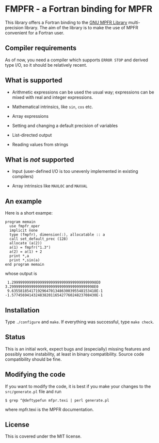 # FMPFR - a Fortran binding for MPFR

This library offers a Fortran binding to the [GNU MPFR
Library](https://www.mpfr.org/) multi-precision library.  The aim of
the library is to make the use of MPFR convenient for a Fortran user.

## Compiler requirements
As of now, you need a compiler which supports `ERROR STOP` and
derived type I/O, so it should be relatively recent.

## What is supported

* Arithmetic expressions can be used the usual way; expressions
can be mixed with real and integer expressions.

* Mathematical intrinsics, like `sin`, `cos` etc.

* Array expressions

* Setting and changing a default precision of variables

* List-directed output

* Reading values from strings

## What is *not* supported

* Input (user-defined I/O is too unevenly implemented in existing
  compilers)

* Array intrinsics like `MAXLOC` and `MAXVAL`

## An example

Here is a short exampe:
```
program memain
  use fmpfr_oper
  implicit none
  type (fmpfr), dimension(:), allocatable :: a
  call set_default_prec (128)
  allocate (a(2))
  a(1) = fmpfr("1.3")
  a(2) = a(1) + 2
  print *,a
  print *,sin(a)
end program memain
```
whose output is
```
 1.299999999999999999999999999999999999998E0  3.299999999999999999999999999999999999998E0 
 9.635581854171929647013486300395548153418E-1  -1.577456941432483820116542776024823708430E-1
```

## Installation
Type `./configure` and `make`.  If everything was successful, type `make check`.

## Status

This is an initial work, expect bugs and (especially) missing features
and possibly some instability, at least in binary compatibility.
Source code compatibility should be fine.

## Modifying the code

If you want to modify the code, it is best if you make your changes to
the `src/generate.pl` file and run
```
$ grep ^@deftypefun mfpr.texi | perl generate.pl
```
where mpfr.texi is the MPFR documentation.

## License

This is covered under the MIT license.